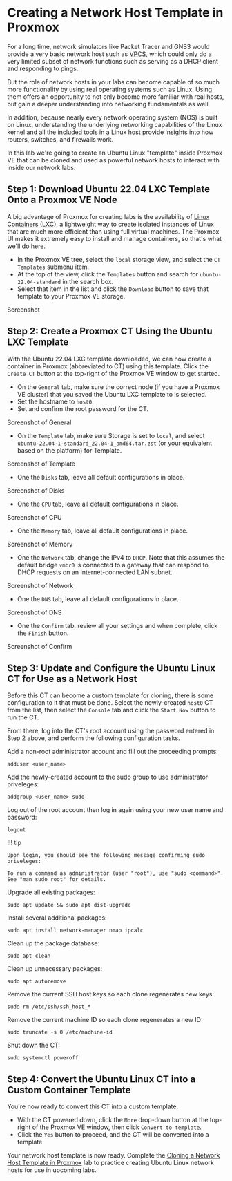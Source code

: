 # Creating a Network Host Template in Proxmox

For a long time, network simulators like Packet Tracer and GNS3 would provide a very
basic network host such as [VPCS](https://docs.gns3.com/docs/emulators/vpcs/),
which could only do a very limited subset of network functions such as serving as a DHCP client and responding to pings.

But the role of network hosts in your labs can become capable of so much more
functionality by using real operating systems such as Linux. Using them offers
an opportunity to not only become more familiar with real hosts, but gain a deeper
understanding into networking fundamentals as well.

In addition, because nearly every network operating system (NOS) is built on Linux,
understanding the underlying networking capabilities of the Linux kernel and all the
included tools in a Linux host provide insights into how routers, switches, and
firewalls work.

In this lab we're going to create an Ubuntu Linux "template" inside Proxmox VE that can
be cloned and used as powerful network hosts to interact with inside our network labs.

## Step 1: Download Ubuntu 22.04 LXC Template Onto a Proxmox VE Node

A big advantage of Proxmox for creating labs is the availability of [Linux Containers
(LXC)](https://linuxcontainers.org/), a lightweight way to create isolated instances
of Linux that are much more efficient than using full virtual machines. The Proxmox
UI makes it extremely easy to install and manage containers, so that's what we'll do
here.

* In the Proxmox VE tree, select the `local` storage view, and select the
`CT Templates` submenu item.
* At the top of the view, click the `Templates` button and search for
`ubuntu-22.04-standard` in the search box.
* Select that item in the list and click the `Download` button to save that template
to your Proxmox VE storage.

Screenshot

## Step 2: Create a Proxmox CT Using the Ubuntu LXC Template

With the Ubuntu 22.04 LXC template downloaded, we can now create a container in
Proxmox (abbreviated to CT) using this template. Click the `Create CT` button at the
top-right of the Proxmox VE window to get started.

* On the `General` tab, make sure the correct node (if you have a Proxmox VE cluster)
that you saved the Ubuntu LXC template to is selected.
* Set the hostname to `host0`.
* Set and confirm the root password for the CT.

Screenshot of General

* On the `Template` tab, make sure Storage is set to `local`, and select
`ubuntu-22.04-1-standard_22.04-1_amd64.tar.zst` (or your equivalent based on the
platform) for Template.

Screenshot of Template

* One the `Disks` tab, leave all default configurations in place.

Screenshot of Disks

* One the `CPU` tab, leave all default configurations in place.

Screenshot of CPU

* One the `Memory` tab, leave all default configurations in place.

Screenshot of Memory

* One the `Network` tab, change the IPv4 to `DHCP`. Note that this assumes the
default bridge `vmbr0` is connected to a gateway that can respond to DHCP requests
on an Internet-connected LAN subnet.

Screenshot of Network

* One the `DNS` tab, leave all default configurations in place.

Screenshot of DNS

* One the `Confirm` tab, review all your settings and when complete, click
the `Finish` button.

Screenshot of Confirm

## Step 3: Update and Configure the Ubuntu Linux CT for Use as a Network Host

Before this CT can become a custom template for cloning, there is some
configuration to it that must be done. Select the newly-created `host0` CT from the
list, then select the `Console` tab and click the `Start Now` button to run the CT.

From there, log into the CT's root account using the password entered in Step 2
above, and perform the following configuration tasks.

Add a non-root administrator account and fill out the proceeding prompts:

```
adduser <user_name>
```

Add the newly-created account to the sudo group to use administrator priveleges:

```
addgroup <user_name> sudo
```

Log out of the root account then log in again using your new user name and password:

```
logout
```

!!! tip

    Upon login, you should see the following message confirming sudo priveleges:

    To run a command as administrator (user "root"), use "sudo <command>".
    See "man sudo_root" for details.

Upgrade all existing packages:

```
sudo apt update && sudo apt dist-upgrade
```

Install several additional packages:

```
sudo apt install network-manager nmap ipcalc
```

Clean up the package database:

```
sudo apt clean
```

Clean up unnecessary packages:

```
sudo apt autoremove
```

Remove the current SSH host keys so each clone regenerates new keys:

```
sudo rm /etc/ssh/ssh_host_*
```

Remove the current machine ID so each clone regenerates a new ID:

```
sudo truncate -s 0 /etc/machine-id
```

Shut down the CT:

```
sudo systemctl poweroff
```

## Step 4: Convert the Ubuntu Linux CT into a Custom Container Template

You're now ready to convert this CT into a custom template.

* With the CT powered down, click the `More` drop-down button at the top-right of
the Proxmox VE window, then click `Convert to template`.
* Click the `Yes` button to proceed, and the CT will be converted into a template.

Your network host template is now ready. Complete the
[Cloning a Network Host Template in Proxmox](cloning-a-network-host-template-in-proxmox.md)
lab to practice creating Ubuntu Linux network hosts for use in upcoming labs.
